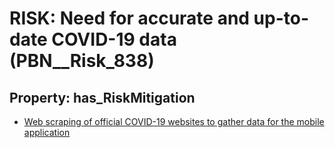 # RISK: __Need for accurate and up-to-date COVID-19 data__ (PBN__Risk_838)

## Property: has_RiskMitigation

* [Web scraping of official COVID-19 websites to gather data for the mobile application](PBN__RiskMitigation_1145)

